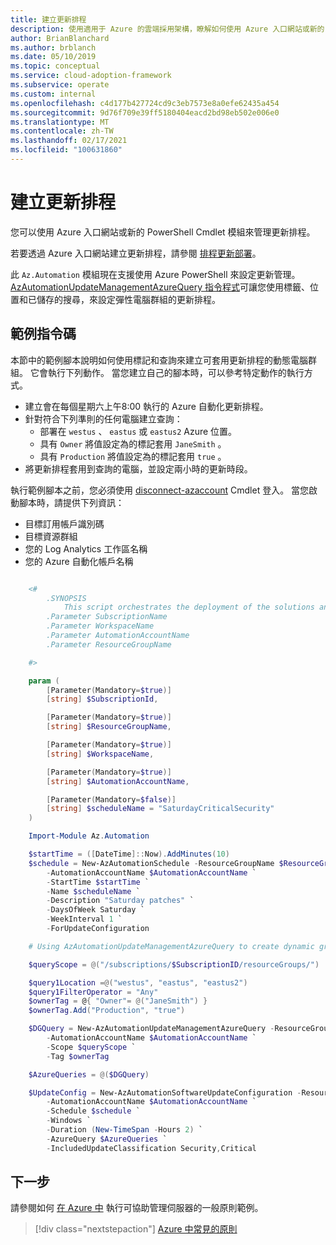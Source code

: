 ```yaml
---
title: 建立更新排程
description: 使用適用于 Azure 的雲端採用架構，瞭解如何使用 Azure 入口網站或新的 PowerShell Cmdlet 模組來管理更新排程。
author: BrianBlanchard
ms.author: brblanch
ms.date: 05/10/2019
ms.topic: conceptual
ms.service: cloud-adoption-framework
ms.subservice: operate
ms.custom: internal
ms.openlocfilehash: c4d177b427724cd9c3eb7573e8a0efe62435a454
ms.sourcegitcommit: 9d76f709e39ff5180404eacd2bd98eb502e006e0
ms.translationtype: MT
ms.contentlocale: zh-TW
ms.lasthandoff: 02/17/2021
ms.locfileid: "100631860"
---
```

# <a name="create-update-schedules"></a>建立更新排程

您可以使用 Azure 入口網站或新的 PowerShell Cmdlet 模組來管理更新排程。

若要透過 Azure 入口網站建立更新排程，請參閱 [排程更新部署](/azure/automation/update-management/deploy-updates#schedule-an-update-deployment)。

此 `Az.Automation` 模組現在支援使用 Azure PowerShell 來設定更新管理。 [AzAutomationUpdateManagementAzureQuery 指令程式](/powershell/module/az.automation/new-azautomationupdatemanagementazurequery)可讓您使用標籤、位置和已儲存的搜尋，來設定彈性電腦群組的更新排程。

## <a name="example-script"></a>範例指令碼

本節中的範例腳本說明如何使用標記和查詢來建立可套用更新排程的動態電腦群組。 它會執行下列動作。 當您建立自己的腳本時，可以參考特定動作的執行方式。

- 建立會在每個星期六上午8:00 執行的 Azure 自動化更新排程。
- 針對符合下列準則的任何電腦建立查詢：
  - 部署在 `westus` 、 `eastus` 或 `eastus2` Azure 位置。
  - 具有 `Owner` 將值設定為的標記套用 `JaneSmith` 。
  - 具有 `Production` 將值設定為的標記套用 `true` 。
- 將更新排程套用到查詢的電腦，並設定兩小時的更新時段。

執行範例腳本之前，您必須使用 [disconnect-azaccount](/powershell/module/az.accounts/connect-azaccount) Cmdlet 登入。 當您啟動腳本時，請提供下列資訊：

- 目標訂用帳戶識別碼
- 目標資源群組
- 您的 Log Analytics 工作區名稱
- 您的 Azure 自動化帳戶名稱

```powershell

    <#
        .SYNOPSIS
            This script orchestrates the deployment of the solutions and the agents.
        .Parameter SubscriptionName
        .Parameter WorkspaceName
        .Parameter AutomationAccountName
        .Parameter ResourceGroupName

    #>

    param (
        [Parameter(Mandatory=$true)]
        [string] $SubscriptionId,

        [Parameter(Mandatory=$true)]
        [string] $ResourceGroupName,

        [Parameter(Mandatory=$true)]
        [string] $WorkspaceName,

        [Parameter(Mandatory=$true)]
        [string] $AutomationAccountName,

        [Parameter(Mandatory=$false)]
        [string] $scheduleName = "SaturdayCriticalSecurity"
    )

    Import-Module Az.Automation

    $startTime = ([DateTime]::Now).AddMinutes(10)
    $schedule = New-AzAutomationSchedule -ResourceGroupName $ResourceGroupName `
        -AutomationAccountName $AutomationAccountName `
        -StartTime $startTime `
        -Name $scheduleName `
        -Description "Saturday patches" `
        -DaysOfWeek Saturday `
        -WeekInterval 1 `
        -ForUpdateConfiguration

    # Using AzAutomationUpdateManagementAzureQuery to create dynamic groups.

    $queryScope = @("/subscriptions/$SubscriptionID/resourceGroups/")

    $query1Location =@("westus", "eastus", "eastus2")
    $query1FilterOperator = "Any"
    $ownerTag = @{ "Owner"= @("JaneSmith") }
    $ownerTag.Add("Production", "true")

    $DGQuery = New-AzAutomationUpdateManagementAzureQuery -ResourceGroupName $ResourceGroupName `
        -AutomationAccountName $AutomationAccountName `
        -Scope $queryScope `
        -Tag $ownerTag

    $AzureQueries = @($DGQuery)

    $UpdateConfig = New-AzAutomationSoftwareUpdateConfiguration -ResourceGroupName $ResourceGroupName `
        -AutomationAccountName $AutomationAccountName `
        -Schedule $schedule `
        -Windows `
        -Duration (New-TimeSpan -Hours 2) `
        -AzureQuery $AzureQueries `
        -IncludedUpdateClassification Security,Critical
```

## <a name="next-steps"></a>下一步

請參閱如何 [在 Azure 中](./common-policies.md) 執行可協助管理伺服器的一般原則範例。

> [!div class="nextstepaction"]
> [Azure 中常見的原則](./common-policies.md)
